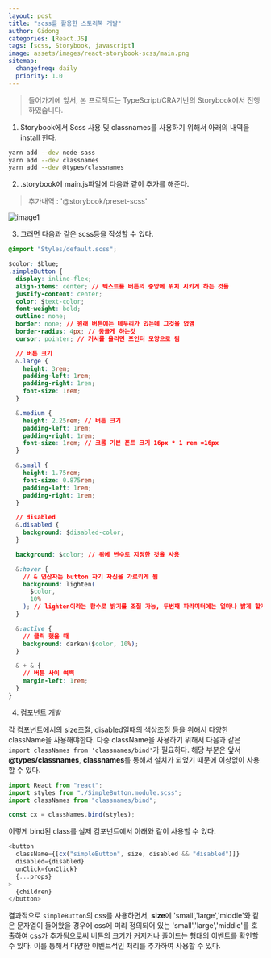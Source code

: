 ```yaml
---
layout: post
title: "scss를 활용한 스토리북 개발"
author: Gidong
categories: [React.JS]
tags: [scss, Storybook, javascript]
image: assets/images/react-storybook-scss/main.png
sitemap:
  changefreq: daily
  priority: 1.0
---
```


> 들어가기에 앞서, 본 프로젝트는 TypeScript/CRA기반의 Storybook에서 진행하였습니다.

1. Storybook에서 Scss 사용 및 classnames를 사용하기 위해서 아래의 내역을 install 한다.

```bash
yarn add --dev node-sass
yarn add --dev classnames
yarn add --dev @types/classnames
```

2. .storybook에 main.js파일에 다음과 같이 추가를 해준다.

> 추가내역 : '@storybook/preset-scss'

![image1](https://blog.dnd.ac/assets/images/react-storybook-scss/image1.png)

3. 그러면 다음과 같은 scss등을 작성할 수 있다.

```css
@import "Styles/default.scss";

$color: $blue;
.simpleButton {
  display: inline-flex;
  align-items: center; // 텍스트를 버튼의 중앙에 위치 시키게 하는 것들
  justify-content: center;
  color: $text-color;
  font-weight: bold;
  outline: none;
  border: none; // 원래 버튼에는 테두리가 있는데 그것을 없앰
  border-radius: 4px; // 둥글게 하는것
  cursor: pointer; // 커서를 올리면 포인터 모양으로 됨

  // 버튼 크기
  &.large {
    height: 3rem;
    padding-left: 1rem;
    padding-right: 1ren;
    font-size: 1rem;
  }

  &.medium {
    height: 2.25rem; // 버튼 크기
    padding-left: 1rem;
    padding-right: 1rem;
    font-size: 1rem; // 크롬 기본 폰트 크기 16px * 1 rem =16px
  }

  &.small {
    height: 1.75rem;
    font-size: 0.875rem;
    padding-left: 1rem;
    padding-right: 1rem;
  }

  // disabled
  &.disabled {
    background: $disabled-color;
  }

  background: $color; // 위에 변수로 지정한 것을 사용

  &:hover {
    // & 연산자는 button 자기 자신을 가르키게 됨
    background: lighten(
      $color,
      10%
    ); // lighten이라는 함수로 밝기를 조절 가능, 두번째 파라미터에는 얼마나 밝게 할지 지정
  }

  &:active {
    // 클릭 했을 때
    background: darken($color, 10%);
  }

  & + & {
    // 버튼 사이 여백
    margin-left: 1rem;
  }
}
```

4. 컴포넌트 개발

각 컴포넌트에서의 size조절, disabled일때의 색상조정 등을 위해서 다양한 className을 사용해야한다.
다중 className을 사용하기 위해서 다음과 같은 `import classNames from 'classnames/bind'`가 필요하다.
해당 부분은 앞서 **@types/classnames**, **classnames**를 통해서 설치가 되었기 때문에 이상없이 사용할 수 있다.

```javascript
import React from "react";
import styles from "./SimpleButton.module.scss";
import classNames from "classnames/bind";

const cx = classNames.bind(styles);
```

이렇게 bind된 class를 실제 컴포넌트에서 아래와 같이 사용할 수 있다.

```javascript
<button
  className={[cx("simpleButton", size, disabled && "disabled")]}
  disabled={disabled}
  onClick={onClick}
  {...props}
>
  {children}
</button>
```

결과적으로 `simpleButton`의 css를 사용하면서, **size**에 'small','large','middle'와 같은 문자열이 들어왔을 경우에
css에 미리 정의되어 있는 'small','large','middle'를 호출하여 css가 추가됨으로써 버튼의 크기가 커지거나 줄어드는 형태의 이벤트를
확인할 수 있다.
이를 통해서 다양한 이벤트적인 처리를 추가하여 사용할 수 있다.
